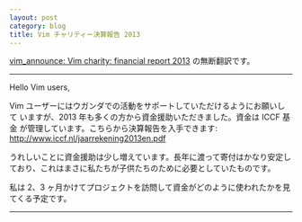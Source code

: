 ```yaml
---
layout: post
category: blog
title: Vim チャリティー決算報告 2013
---
```


[vim\_announce: Vim charity: financial report 2013](https://groups.google.com/forum/?hl=ja#!topic/vim_announce/nw2dI4Go-U0) の無断翻訳です。

-----

Hello Vim users,

Vim ユーザーにはウガンダでの活動をサポートしていただけるようにお願いして
いますが、2013 年も多くの方から資金援助いただきました。資金は ICCF 基金
が管理しています。こちらから決算報告を入手できます: <http://www.iccf.nl/jaarrekening2013en.pdf>

うれしいことに資金援助は少し増えています。長年に渡って寄付はかなり安定し
ており、これはまさに私たちが子供たちのために必要としていたものです。

私は 2、3 ヶ月かけてプロジェクトを訪問して資金がどのように使われたかを見
てくる予定です。

-----

